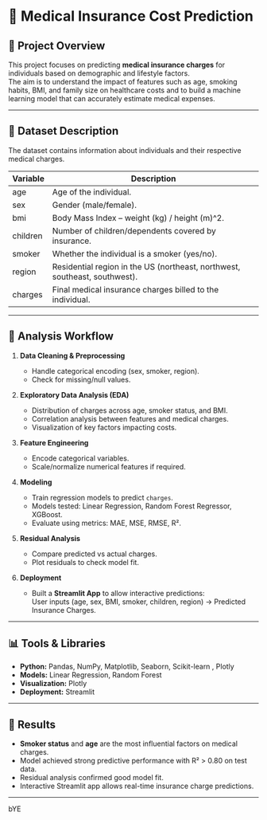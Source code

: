 # 🏥 Medical Insurance Cost Prediction

## 📌 Project Overview
This project focuses on predicting **medical insurance charges** for individuals based on demographic and lifestyle factors.  
The aim is to understand the impact of features such as age, smoking habits, BMI, and family size on healthcare costs and to build a machine learning model that can accurately estimate medical expenses.  

---

## 📂 Dataset Description
The dataset contains information about individuals and their respective medical charges.  

| Variable  | Description                                                                 |
|-----------|-----------------------------------------------------------------------------|
| age       | Age of the individual.                                                     |
| sex       | Gender (male/female).                                                      |
| bmi       | Body Mass Index – weight (kg) / height (m)^2.                              |
| children  | Number of children/dependents covered by insurance.                        |
| smoker    | Whether the individual is a smoker (yes/no).                               |
| region    | Residential region in the US (northeast, northwest, southeast, southwest). |
| charges   | Final medical insurance charges billed to the individual.                  |

---

## 🔎 Analysis Workflow
1. **Data Cleaning & Preprocessing**  
   - Handle categorical encoding (sex, smoker, region).  
   - Check for missing/null values.  

2. **Exploratory Data Analysis (EDA)**  
   - Distribution of charges across age, smoker status, and BMI.  
   - Correlation analysis between features and medical charges.  
   - Visualization of key factors impacting costs.  

3. **Feature Engineering**  
   - Encode categorical variables.  
   - Scale/normalize numerical features if required.  

4. **Modeling**  
   - Train regression models to predict `charges`.  
   - Models tested: Linear Regression, Random Forest Regressor, XGBoost.  
   - Evaluate using metrics: MAE, MSE, RMSE, R².  

5. **Residual Analysis**  
   - Compare predicted vs actual charges.  
   - Plot residuals to check model fit.  

6. **Deployment**  
   - Built a **Streamlit App** to allow interactive predictions:  
     User inputs (age, sex, BMI, smoker, children, region) → Predicted Insurance Charges.  

---

## 📊 Tools & Libraries
- **Python:** Pandas, NumPy, Matplotlib, Seaborn, Scikit-learn , Plotly
- **Models:** Linear Regression, Random Forest  
- **Visualization:** Plotly 
- **Deployment:** Streamlit  

---

## 🚀 Results
- **Smoker status** and **age** are the most influential factors on medical charges.  
- Model achieved strong predictive performance with R² > 0.80 on test data.  
- Residual analysis confirmed good model fit.  
- Interactive Streamlit app allows real-time insurance charge predictions.  

---

bYE
